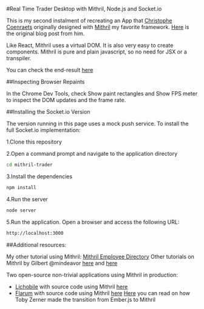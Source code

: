 #Real Time Trader Desktop with Mithril, Node.js and Socket.io

This is my second instalment of recreating an App that [Christophe Coenraets](http://coenraets.org/blog/) originally designed with [Mithril](http://mithril.js.org/) my favorite framework.
[Here](http://coenraets.org/blog/2015/03/real-time-trader-desktop-with-react-node-js-and-socket-io/) is the original blog post from him.

Like React, Mithril uses a virtual DOM. It is also very easy to create components. 
Mithril is pure and plain javascript, so no need for JSX or a transpiler. 


You can check the end-result [here](http://bondifrench.github.io/mithril-trader/)

##Inspecting Browser Repaints

In the Chrome Dev Tools, check Show paint rectangles and Show FPS meter to inspect the DOM updates and the frame rate.

##Installing the Socket.io Version

The version running in this page uses a mock push service. To install the full Socket.io implementation:

1.Clone this repository

2.Open a command prompt and navigate to the application directory
```bash
cd mithril-trader
```
3.Install the dependencies
```bash
npm install
```
4.Run the server
```bash
node server
```
5.Run the application. Open a browser and access the following URL:
```bash
http://localhost:3000
```

##Additional resources:

My other tutorial using Mithril: [Mithril Employee Directory](https://github.com/Bondifrench/mithril-employee-directory)
Other tutorials on Mithril by Gilbert @mindeavor [here](http://gilbert.ghost.io/mithril-js-tutorial-1/) and [here](http://gilbert.ghost.io/mithril-js-tutorial-2/)

Two open-source non-trivial applications using Mithril in production:
- [Lichobile](https://github.com/veloce/lichobile) with source code using Mithril [here](https://github.com/veloce/lichobile/tree/2.3.x/project/src/js)
- [Flarum](http://flarum.org/) with source code using Mithril [here](https://github.com/flarum/core/tree/master/js)
[Here](http://tobyzerner.com/mithril/) you can read on how Toby Zerner made the transition from Ember.js to Mithril
